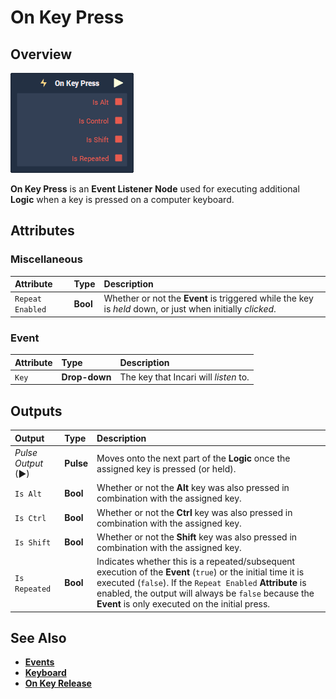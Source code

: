 # On Key Press

## Overview

![The On Key Press Node.](../../../.gitbook/assets/node-on-key-press.png)

**On Key Press** is an **Event Listener** **Node** used for executing additional **Logic** when a key is pressed on a computer keyboard.

## Attributes

### Miscellaneous

| Attribute | Type | Description |
| :--- | :--- | :--- |
| `Repeat Enabled` | **Bool** | Whether or not the **Event** is triggered while the key is _held_ down, or just when initially _clicked_. |

### Event

| Attribute | Type | Description |
| :--- | :--- | :--- |
| `Key` | **Drop-down** | The key that Incari will _listen_ to. |

## Outputs

| Output | Type | Description |
| :--- | :--- | :--- |
| _Pulse Output_ \(►\) | **Pulse** | Moves onto the next part of the **Logic** once the assigned key is pressed \(or held\). |
| `Is Alt` | **Bool** | Whether or not the **Alt** key was also pressed in combination with the assigned key. |
| `Is Ctrl` | **Bool** | Whether or not the **Ctrl** key was also pressed in combination with the assigned key. |
| `Is Shift` | **Bool** | Whether or not the **Shift** key was also pressed in combination with the assigned key. |
| `Is Repeated` | **Bool** | Indicates whether this is a repeated/subsequent execution of the **Event** \(`true`\) or the initial time it is executed \(`false`\). If the `Repeat Enabled` **Attribute** is enabled, the output will always be `false` because the **Event** is only executed on the initial press. |

## See Also

* [**Events**](../)
* [**Keyboard**](./)
* [**On Key Release**](on-key-release.md)

